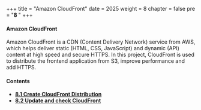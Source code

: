 +++
title = "Amazon CloudFront"
date = 2025
weight = 8
chapter = false
pre = "<b>8 </b>"
+++

#### Amazon CloudFront

Amazon CloudFront is a CDN (Content Delivery Network) service from AWS, which helps deliver static (HTML, CSS, JavaScript) and dynamic (API) content at high speed and secure HTTPS. In this project, CloudFront is used to distribute the frontend application from S3, improve performance and add HTTPS.

#### Contents
- [**8.1 Create CloudFront Distribution**](8.1-Create-CloudFront-distribution/)
- [**8.2 Update and check CloudFront**](8.2-Check-CloudFront/)
